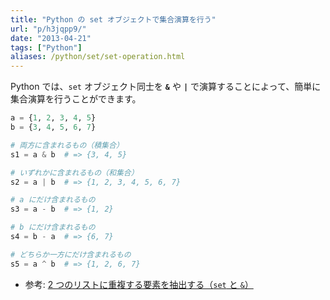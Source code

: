 ```yaml
---
title: "Python の set オブジェクトで集合演算を行う"
url: "p/h3jqpp9/"
date: "2013-04-21"
tags: ["Python"]
aliases: /python/set/set-operation.html
---
```


Python では、`set` オブジェクト同士を __`&`__ や __`|`__ で演算することによって、簡単に集合演算を行うことができます。

```python
a = {1, 2, 3, 4, 5}
b = {3, 4, 5, 6, 7}

# 両方に含まれるもの（積集合）
s1 = a & b  # => {3, 4, 5}

# いずれかに含まれるもの（和集合）
s2 = a | b  # => {1, 2, 3, 4, 5, 6, 7}

# a にだけ含まれるもの
s3 = a - b  # => {1, 2}

# b にだけ含まれるもの
s4 = b - a  # => {6, 7}

# どちらか一方にだけ含まれるもの
s5 = a ^ b  # => {1, 2, 6, 7}
```

- 参考: [2 つのリストに重複する要素を抽出する（`set` と `&`）](/p/58ctg7k/)


